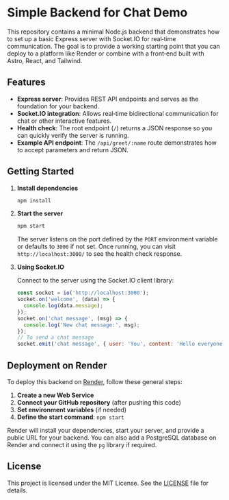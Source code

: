 # Simple Backend for Chat Demo

This repository contains a minimal Node.js backend that demonstrates how to set up
a basic Express server with Socket.IO for real‑time communication. The goal is
to provide a working starting point that you can deploy to a platform like
Render or combine with a front‑end built with Astro, React, and Tailwind.

## Features

- **Express server**: Provides REST API endpoints and serves as the foundation for
  your backend.
- **Socket.IO integration**: Allows real‑time bidirectional communication for
  chat or other interactive features.
- **Health check**: The root endpoint (`/`) returns a JSON response so you can
  quickly verify the server is running.
- **Example API endpoint**: The `/api/greet/:name` route demonstrates how to
  accept parameters and return JSON.

## Getting Started

1. **Install dependencies**

   ```bash
   npm install
   ```

2. **Start the server**

   ```bash
   npm start
   ```

   The server listens on the port defined by the `PORT` environment variable or
   defaults to `3000` if not set. Once running, you can visit
   `http://localhost:3000/` to see the health check response.

3. **Using Socket.IO**

   Connect to the server using the Socket.IO client library:

   ```javascript
   const socket = io('http://localhost:3000');
   socket.on('welcome', (data) => {
     console.log(data.message);
   });
   socket.on('chat message', (msg) => {
     console.log('New chat message:', msg);
   });
   // To send a chat message
   socket.emit('chat message', { user: 'You', content: 'Hello everyone!' });
   ```

## Deployment on Render

To deploy this backend on [Render](https://render.com), follow these general
steps:

1. **Create a new Web Service**
2. **Connect your GitHub repository** (after pushing this code)
3. **Set environment variables** (if needed)
4. **Define the start command**: `npm start`

Render will install your dependencies, start your server, and provide a public
URL for your backend. You can also add a PostgreSQL database on Render and
connect it using the `pg` library if required.

## License

This project is licensed under the MIT License. See the [LICENSE](LICENSE) file
for details.
